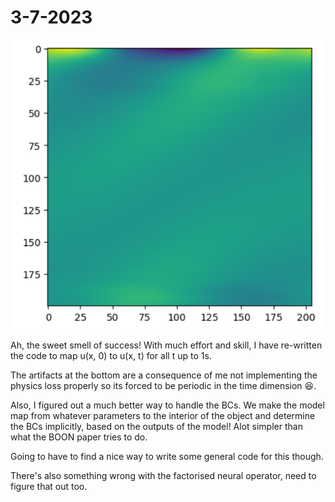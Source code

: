 # 3-7-2023

![img.png](images/3-7-2023_img.png)

Ah, the sweet smell of success! With much effort and skill, I have re-written the code to map u(x, 0) to u(x, t) for all t up to 1s.

The artifacts at the bottom are a consequence of me not implementing the physics loss properly so its forced to be periodic in the time dimension 😆. 

Also, I figured out a much better way to handle the BCs. We make the model map from whatever parameters to the interior 
of the object and determine the BCs implicitly, based on the outputs of the model! Alot simpler than what the BOON paper tries to do.

Going to have to find a nice way to write some general code for this though.

There's also something wrong with the factorised neural operator, need to figure that out too.